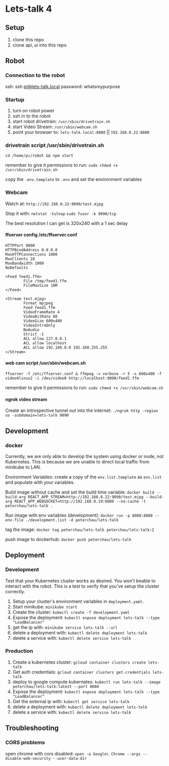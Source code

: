 # Lets-talk 4
## Setup
1. clone this repo
2. clone api, ui into this repo

## Robot
### Connection to the robot
ssh: ssh pi@lets-talk.local
password: whatsmypurpose

### Startup
1. turn on robot power
2. ssh in to the robot
3. start robot drivetrain: `/usr/sbin/drivetrain.sh`
4. start Video Stream: `/usr/sbin/webcam.sh`
4. point your browser to: `lets-talk.local:8080` || `192.168.0.22:8080`

### drivetrain script /usr/sbin/drivetrain.sh
`cd /home/pi/robot && npm start`

remember to give it permissions to run: `sudo chmod +x /usr/sbin/drivetrain.sh`

copy the `.env.template` to `.env` and set the environment variables

### Webcam
Watch at: `http://192.168.0.22:9090/test.mjpg`

Stop it with:
`netstat -tulnap`
`sudo fuser -k 9090/tcp`

The best resolution I can get is 320x240 with a 1 sec delay

#### ffserver config /etc/ffserver.conf
```
HTTPPort 9090
HTTPBindAddress 0.0.0.0
MaxHTTPConnections 1000
MaxClients 10
MaxBandwidth 1000
NoDefaults

<Feed feed1.ffm>
        File /tmp/feed1.ffm
        FileMaxSize 10M
</Feed>

<Stream test.mjpg>
        Format mpjpeg
        Feed feed1.ffm
        VideoFrameRate 4
        VideoBitRate 80
        VideoSize 600x480
        VideoIntraOnly
        NoAudio
        Strict -1
        ACL allow 127.0.0.1
        ACL allow localhost
        ACL allow 192.168.0.0 192.168.255.255
</Stream>
```

#### web cam script /usr/sbin/webcam.sh
`ffserver -f /etc/ffserver.conf & ffmpeg -v verbose -r 5 -s 600x480 -f video4linux2 -i /dev/video0 http://localhost:9090/feed1.ffm`

remember to give it permissions to run: `sudo chmod +x /usr/sbin/webcam.sh`

#### ngrok video stream
Create an introspective tunnel out into the internet: `./ngrok http -region us -subdomain=lets-talk 9090`

## Development
### docker
Currently, we are only able to develop the system using docker or node, not Kubernetes. This is because we are unable to direct local traffic from minikube to LAN.

Environment Variables:
create a copy of the `env.list.template` as `env.list` and populate with your variables.

Build image without cache and set the build time variable:
`docker build --build-arg REACT_APP_STREAM=http://192.168.0.22:9090/test.mjpg --build-arg REACT_APP_WEBSOCKET=http://192.168.0.19:8080 --no-cache -t peterchau/lets-talk .`

Run image with env variables (development):
`docker run -p 8080:8080 --env-file ./development.list -d peterchau/lets-talk`

tag the image:
`docker tag peterchau/lets-talk peterchau/lets-talk:2`

push image to dockerhub:
`docker push peterchau/lets-talk`

## Deployment
### Development
Test that your Kubernetes cluster works as desired. You won't beable to interact with the robot. This is a test to verify that you've setup the cluster correctly.

1. Setup your cluster's environment variables in `deployment.yaml`.
2. Start minikube: `minikube start`
3. Create the cluster: `kubectl create -f development.yaml`
4. Expose the deployment: `kubectl expose deployment lets-talk --type "LoadBalancer"`
5. get the ip with: `minikube service lets-talk --url`
6. delete a deployment with: `kubectl delete deployment lets-talk`
7. delete a service with: `kubectl delete service lets-talk`

### Production
1. Create a kubernetes cluster: `gcloud container clusters create lets-talk`
2. Get auth credentials: `gcloud container clusters get-credentials lets-talk`
3. deploy to google compute kubernates: `kubectl run lets-talk --image peterchau/lets-talk:latest --port 8080`
4. Expose the deployment: `kubectl expose deployment lets-talk --type "LoadBalancer"`
5. Get the external ip with: `kubectl get service lets-talk`
6. delete a deployment with: `kubectl delete deployment lets-talk`
7. delete a service with: `kubectl delete service lets-talk`

## Troubleshooting
### CORS problems
open chrome with cors disabled: `open -a Google\ Chrome --args --disable-web-security --user-data-dir`
